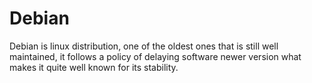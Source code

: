 # Debian
Debian is linux distribution, one of the oldest ones that is still well maintained, it follows a policy of delaying software newer version what makes it quite well known for its stability.